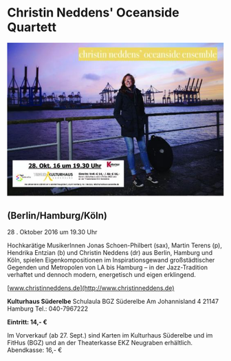 # Christin Neddens' Oceanside Quartett

![](/img/wsb_532x375_Plakat_a4.jpg)

## (Berlin/Hamburg/Köln)

28 . Oktober 2016 um 19.30 Uhr

Hochkarätige MusikerInnen Jonas Schoen-Philbert (sax), Martin Terens
(p), Hendrika Entzian (b) und Christin Neddens (dr) aus Berlin, Hamburg
und Köln, spielen Eigenkompositionen im Inspirationsgewand
großstädtischer Gegenden und Metropolen von LA bis Hamburg – in der
Jazz-Tradition verhaftet und dennoch modern, energetisch und eigen
erklingend.

[www.christinneddens.de](http://www.christinneddens.de)

**Kulturhaus Süderelbe** 
Schulaula BGZ Süderelbe 
Am Johannisland 4 
21147 Hamburg 
Tel.: 040-7967222 

**Eintritt: 14,- €**

Im Vorverkauf (ab 27. Sept.) sind Karten im Kulturhaus Süderelbe und im
FitHus (BGZ) und an der Theaterkasse EKZ Neugraben erhältlich.
Abendkasse: 16,- €
